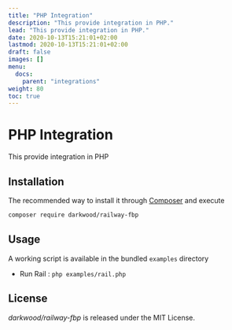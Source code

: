 ```yaml
---
title: "PHP Integration"
description: "This provide integration in PHP."
lead: "This provide integration in PHP."
date: 2020-10-13T15:21:01+02:00
lastmod: 2020-10-13T15:21:01+02:00
draft: false
images: []
menu:
  docs:
    parent: "integrations"
weight: 80
toc: true
---
```


# PHP Integration

This provide integration in PHP

## Installation

The recommended way to install it through [Composer](http://getcomposer.org/) and execute

```bash
composer require darkwood/railway-fbp
```

## Usage

A working script is available in the bundled `examples` directory

- Run Rail : `php examples/rail.php`

## License

_darkwood/railway-fbp_ is released under the MIT License.
